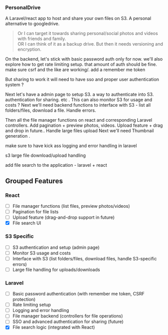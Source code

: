 ### PersonalDrive

A Laravel/react app to host and share your own files on S3. A personal alternative to googledrive.

> Or I can target it towards  sharing personal/social photos and videos with friends and family.  
> OR I can think of it as a backup drive. But then it needs versioning and encryption.

On the backend, let's stick with basic password auth only for now. we'll also explore how to get rate limiting setup. that amount of auth should be fine. make sure csrf and the like are working/. add a remember me token

But sharing to work it will need to have sso and proper user authentication system ?



Next let's have a admin page to setup S3. a way to authenticate into S3. authentication for sharing. etc . This can also monitor S3 for usage and costs ?
Next we'll need backend functions to interface with S3 - list all folders/files, download a file. Handle errors.


Then all the file manager functions on react and corresponding Laravel controllers.
Add pagination + preview photos, videos.
Upload feature + drag and drop in future.. Handle large files upload
Next we'll need Thumbnail generation .

make sure to have kick ass logging and error handling in laravel

s3 large file download/upload handling 

add file search to the application - laravel + react


## Grouped Features

### React
-[ ] File manager functions (list files, preview photos/videos)
-[ ] Pagination for file lists
-[ ] Upload feature (drag-and-drop support in future)
-[x] File search UI

### S3 Specific
-[ ] S3 authentication and setup (admin page)
-[ ] Monitor S3 usage and costs
-[ ] Interface with S3 (list folders/files, download files, handle S3-specific errors)
-[ ] Large file handling for uploads/downloads

### Laravel
-[ ] Basic password authentication (with remember me token, CSRF protection)
-[ ] Rate limiting setup
-[ ] Logging and error handling
-[ ] File manager backend (controllers for file operations)
-[ ] SSO and advanced authentication for sharing (future)
-[x] File search logic (integrated with React)
